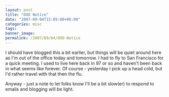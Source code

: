 ```yaml
---
layout: post
title: "OOO Notice"
date: "2007-09-04T15:09:00+06:00"
categories: misc 
tags: 
banner_image: 
permalink: /2007/09/04/OOO-Notice
---
```


I should have blogged this a bit earlier, but things will be quiet around here as I'm out of the office today and tomorrow. I had to fly to San Francisco for a quick meeting. I used to live here back in 97 or so and haven't been back in what seems like forever. Of course - yesterday I pick up a head cold, but I'd rather travel with that then the flu.

Anyway - just a note to let folks know I'll be a bit slow(er) to respond to emails and blogging will be light.
